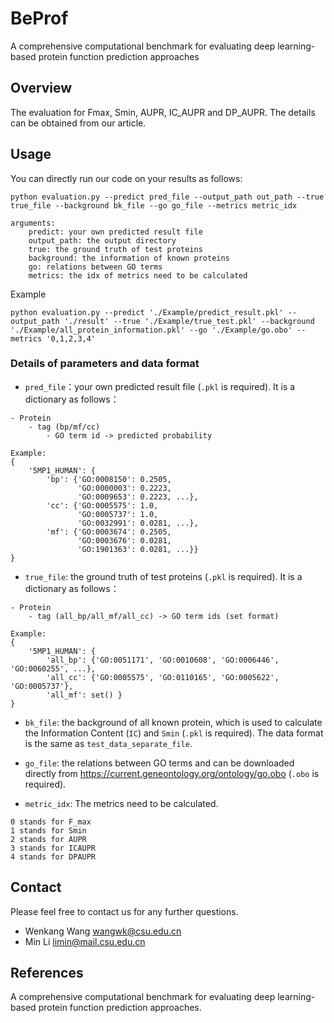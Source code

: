 # BeProf
 A comprehensive computational benchmark for evaluating deep learning-based protein function prediction approaches

## Overview
The evaluation for Fmax, Smin, AUPR, IC_AUPR and DP_AUPR. The details can be obtained from our article.

## Usage

You can directly run our code on your results as follows:
```
python evaluation.py --predict pred_file --output_path out_path --true true_file --background bk_file --go go_file --metrics metric_idx

arguments:
    predict: your own predicted result file
    output_path: the output directory
    true: the ground truth of test proteins
    background: the information of known proteins
    go: relations between GO terms
    metrics: the idx of metrics need to be calculated
```
Example
```
python evaluation.py --predict './Example/predict_result.pkl' --output_path './result' --true './Example/true_test.pkl' --background './Example/all_protein_information.pkl' --go './Example/go.obo' --metrics '0,1,2,3,4'
```

### Details of parameters and data format

- `pred_file`：your own predicted result file (`.pkl` is required). It is a dictionary as follows：

```
- Protein
    - tag (bp/mf/cc)
        - GO term id -> predicted probability

Example:
{
    '5MP1_HUMAN': {
        'bp': {'GO:0008150': 0.2505, 
               'GO:0000003': 0.2223, 
               'GO:0009653': 0.2223, ...},
        'cc': {'GO:0005575': 1.0, 
               'GO:0005737': 1.0, 
               'GO:0032991': 0.0281, ...},
        'mf': {'GO:0003674': 0.2505,
               'GO:0003676': 0.0281,
               'GO:1901363': 0.0281, ...}}
}
```

- `true_file`: the ground truth of test proteins (`.pkl` is required). It is a dictionary as follows：
```
- Protein
    - tag (all_bp/all_mf/all_cc) -> GO term ids (set format)

Example:
{
    '5MP1_HUMAN': {
        'all_bp': {'GO:0051171', 'GO:0010608', 'GO:0006446', 'GO:0060255', ...}, 
        'all_cc': {'GO:0005575', 'GO:0110165', 'GO:0005622', 'GO:0005737'}, 
        'all_mf': set() }
}
```

- `bk_file`: the background of all known protein, which is used to calculate the Information Content (`IC`) and `Smin` (`.pkl` is required). The data format is the same as `test_data_separate_file`.

- `go_file`: the relations between GO terms and can be downloaded directly from https://current.geneontology.org/ontology/go.obo (`.obo` is required).

- `metric_idx`: The metrics need to be calculated.
```
0 stands for F_max
1 stands for Smin
2 stands for AUPR
3 stands for ICAUPR
4 stands for DPAUPR
```

## Contact
Please feel free to contact us for any further questions.
- Wenkang Wang wangwk@csu.edu.cn
- Min Li limin@mail.csu.edu.cn

## References
A comprehensive computational benchmark for evaluating deep learning-based protein function prediction approaches.
